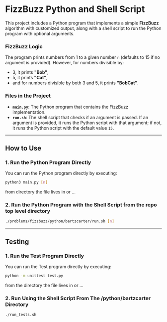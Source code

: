 # FizzBuzz Python and Shell Script

This project includes a Python program that implements a simple **FizzBuzz** algorithm with customized output, along with a shell script to run the Python program with optional arguments.

### FizzBuzz Logic

The program prints numbers from 1 to a given number `n` (defaults to 15 if no argument is provided). However, for numbers divisible by:

- 3, it prints **"Bob"**,
- 5, it prints **"Cat"**,
- and for numbers divisible by both 3 and 5, it prints **"BobCat"**.

### Files in the Project

- **`main.py`**: The Python program that contains the FizzBuzz implementation.
- **`run.sh`**: The shell script that checks if an argument is passed. If an argument is provided, it runs the Python script with that argument; if not, it runs the Python script with the default value `15`.

---

## How to Use

### 1. **Run the Python Program Directly**

You can run the Python program directly by executing:

```bash
python3 main.py [n]
```

from directory the file lives in or ...

### 2. **Run the Python Program with the Shell Script from the repo top level directory**

```bash
./problems/fizzbuzz/python/bartzcarter/run.sh [n]
```
---
## Testing

### 1. **Run the Test Program Directly**

You can run the Test program directly by executing:

```bash
python -m unittest test.py
```

from the directory the file lives in or ...

### 2. **Run Using the Shell Script From The /python/bartzcarter Directory**

```bash
./run_tests.sh
```

